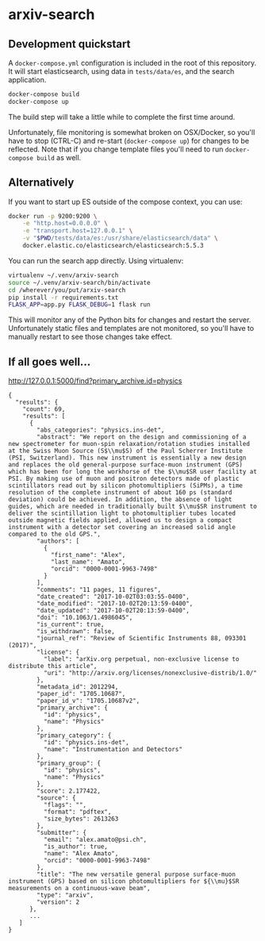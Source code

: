 # arxiv-search

## Development quickstart

A ``docker-compose.yml`` configuration is included in the root of this
repository. It will start elasticsearch, using data in ``tests/data/es``,
and the search application.

```bash
docker-compose build
docker-compose up
```

The build step will take a little while to complete the first time around.

Unfortunately, file monitoring is somewhat broken on OSX/Docker, so you'll have
to stop (CTRL-C) and re-start (``docker-compose up``) for changes to be
reflected. Note that if you change template files you'll need to run ``docker-compose build`` as well.

## Alternatively

If you want to start up ES outside of the compose context, you can
use:

```bash
docker run -p 9200:9200 \
    -e "http.host=0.0.0.0" \
    -e "transport.host=127.0.0.1" \
    -v "$PWD/tests/data/es:/usr/share/elasticsearch/data" \
    docker.elastic.co/elasticsearch/elasticsearch:5.5.3
```

You can run the search app directly. Using virtualenv:

```bash
virtualenv ~/.venv/arxiv-search
source ~/.venv/arxiv-search/bin/activate
cd /wherever/you/put/arxiv-search
pip install -r requirements.txt
FLASK_APP=app.py FLASK_DEBUG=1 flask run
```

This will monitor any of the Python bits for changes and restart the server.
Unfortunately static files and templates are not monitored, so you'll have to
manually restart to see those changes take effect.

## If all goes well...

http://127.0.0.1:5000/find?primary_archive.id=physics

```
{
  "results": {
    "count": 69,
    "results": [
      {
        "abs_categories": "physics.ins-det",
        "abstract": "We report on the design and commissioning of a new spectrometer for muon-spin relaxation/rotation studies installed at the Swiss Muon Source (S$\\mu$S) of the Paul Scherrer Institute (PSI, Switzerland). This new instrument is essentially a new design and replaces the old general-purpose surface-muon instrument (GPS) which has been for long the workhorse of the $\\mu$SR user facility at PSI. By making use of muon and positron detectors made of plastic scintillators read out by silicon photomultipliers (SiPMs), a time resolution of the complete instrument of about 160 ps (standard deviation) could be achieved. In addition, the absence of light guides, which are needed in traditionally built $\\mu$SR instrument to deliver the scintillation light to photomultiplier tubes located outside magnetic fields applied, allowed us to design a compact instrument with a detector set covering an increased solid angle compared to the old GPS.",
        "authors": [
          {
            "first_name": "Alex",
            "last_name": "Amato",
            "orcid": "0000-0001-9963-7498"
          }
        ],
        "comments": "11 pages, 11 figures",
        "date_created": "2017-10-02T03:03:55-0400",
        "date_modified": "2017-10-02T20:13:59-0400",
        "date_updated": "2017-10-02T20:13:59-0400",
        "doi": "10.1063/1.4986045",
        "is_current": true,
        "is_withdrawn": false,
        "journal_ref": "Review of Scientific Instruments 88, 093301 (2017)",
        "license": {
          "label": "arXiv.org perpetual, non-exclusive license to distribute this article",
          "uri": "http://arxiv.org/licenses/nonexclusive-distrib/1.0/"
        },
        "metadata_id": 2012294,
        "paper_id": "1705.10687",
        "paper_id_v": "1705.10687v2",
        "primary_archive": {
          "id": "physics",
          "name": "Physics"
        },
        "primary_category": {
          "id": "physics.ins-det",
          "name": "Instrumentation and Detectors"
        },
        "primary_group": {
          "id": "physics",
          "name": "Physics"
        },
        "score": 2.177422,
        "source": {
          "flags": "",
          "format": "pdftex",
          "size_bytes": 2613263
        },
        "submitter": {
          "email": "alex.amato@psi.ch",
          "is_author": true,
          "name": "Alex Amato",
          "orcid": "0000-0001-9963-7498"
        },
        "title": "The new versatile general purpose surface-muon instrument (GPS) based on silicon photomultipliers for ${\\mu}$SR measurements on a continuous-wave beam",
        "type": "arxiv",
        "version": 2
      },
      ...
   ]
}
```
